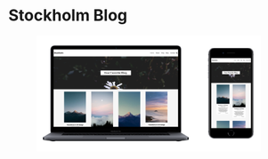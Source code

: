 # Stockholm Blog

<p  align="center">
	<img  alt="Banner"  src=".github/banner.png"  width="80%">
</p>
  